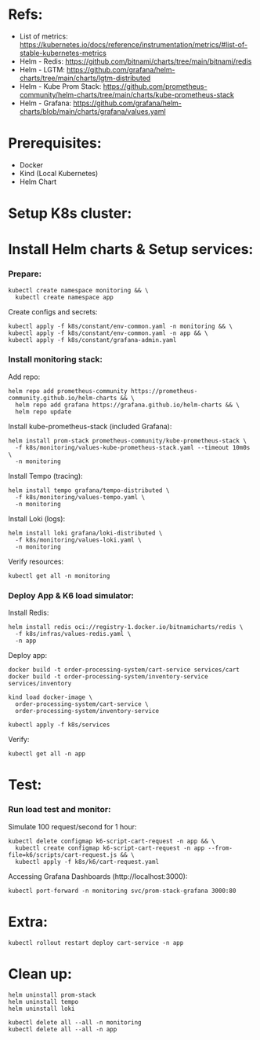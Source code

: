 # Refs:

* List of metrics: https://kubernetes.io/docs/reference/instrumentation/metrics/#list-of-stable-kubernetes-metrics
* Helm - Redis: https://github.com/bitnami/charts/tree/main/bitnami/redis
* Helm - LGTM: https://github.com/grafana/helm-charts/tree/main/charts/lgtm-distributed
* Helm - Kube Prom Stack: https://github.com/prometheus-community/helm-charts/tree/main/charts/kube-prometheus-stack
* Helm - Grafana: https://github.com/grafana/helm-charts/blob/main/charts/grafana/values.yaml

# Prerequisites:

* Docker
* Kind (Local Kubernetes)
* Helm Chart

# Setup K8s cluster:

# Install Helm charts & Setup services:

### Prepare:

    kubectl create namespace monitoring && \
      kubectl create namespace app

  Create configs and secrets:

    kubectl apply -f k8s/constant/env-common.yaml -n monitoring && \
    kubectl apply -f k8s/constant/env-common.yaml -n app && \
    kubectl apply -f k8s/constant/grafana-admin.yaml

### Install monitoring stack:

  Add repo:

    helm repo add prometheus-community https://prometheus-community.github.io/helm-charts && \
      helm repo add grafana https://grafana.github.io/helm-charts && \
      helm repo update

  Install kube-prometheus-stack (included Grafana):
    
    helm install prom-stack prometheus-community/kube-prometheus-stack \
      -f k8s/monitoring/values-kube-prometheus-stack.yaml --timeout 10m0s \
      -n monitoring

  Install Tempo (tracing):

    helm install tempo grafana/tempo-distributed \
      -f k8s/monitoring/values-tempo.yaml \
      -n monitoring

  Install Loki (logs):

    helm install loki grafana/loki-distributed \
      -f k8s/monitoring/values-loki.yaml \
      -n monitoring

  Verify resources:
  
    kubectl get all -n monitoring

### Deploy App & K6 load simulator:

  Install Redis:

    helm install redis oci://registry-1.docker.io/bitnamicharts/redis \
      -f k8s/infras/values-redis.yaml \
      -n app

  Deploy app:
    
    docker build -t order-processing-system/cart-service services/cart
    docker build -t order-processing-system/inventory-service services/inventory
    
    kind load docker-image \
      order-processing-system/cart-service \
      order-processing-system/inventory-service

    kubectl apply -f k8s/services

  Verify:
  
    kubectl get all -n app

# Test:

### Run load test and monitor:

  
  Simulate 100 request/second for 1 hour:

    kubectl delete configmap k6-script-cart-request -n app && \
      kubectl create configmap k6-script-cart-request -n app --from-file=k6/scripts/cart-request.js && \
      kubectl apply -f k8s/k6/cart-request.yaml

  Accessing Grafana Dashboards (http://localhost:3000):

    kubectl port-forward -n monitoring svc/prom-stack-grafana 3000:80

# Extra:

    kubectl rollout restart deploy cart-service -n app

# Clean up:

    helm uninstall prom-stack
    helm uninstall tempo
    helm uninstall loki
  
    kubectl delete all --all -n monitoring
    kubectl delete all --all -n app
